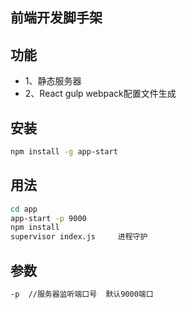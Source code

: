 ## 前端开发脚手架

## 功能
  * 1、静态服务器
  * 2、React gulp webpack配置文件生成

## 安装

```bash
npm install -g app-start
```

## 用法

```bash
cd app
app-start -p 9000
npm install
supervisor index.js     进程守护
```

## 参数

```bash
-p  //服务器监听端口号  默认9000端口
```
